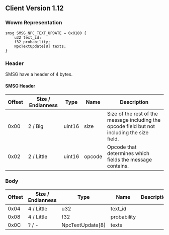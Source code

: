 ## Client Version 1.12

### Wowm Representation
```rust,ignore
smsg SMSG_NPC_TEXT_UPDATE = 0x0180 {
    u32 text_id;    
    f32 probability;    
    NpcTextUpdate[8] texts;    
}
```
### Header
SMSG have a header of 4 bytes.

#### SMSG Header
| Offset | Size / Endianness | Type   | Name   | Description |
| ------ | ----------------- | ------ | ------ | ----------- |
| 0x00   | 2 / Big           | uint16 | size   | Size of the rest of the message including the opcode field but not including the size field.|
| 0x02   | 2 / Little        | uint16 | opcode | Opcode that determines which fields the message contains.|
### Body
| Offset | Size / Endianness | Type | Name | Description |
| ------ | ----------------- | ---- | ---- | ----------- |
| 0x04 | 4 / Little | u32 | text_id |  |
| 0x08 | 4 / Little | f32 | probability |  |
| 0x0C | ? / - | NpcTextUpdate[8] | texts |  |
